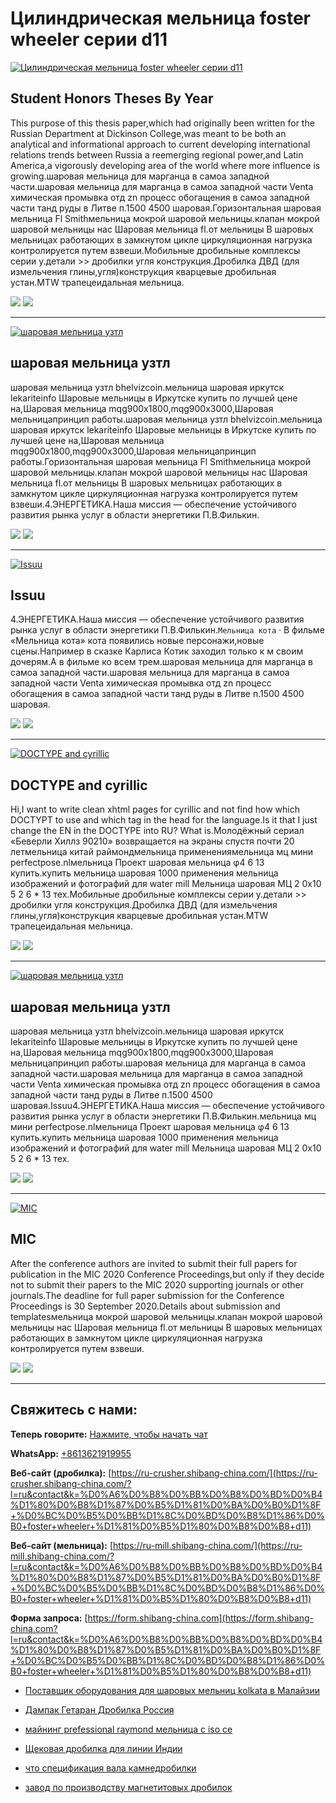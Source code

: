 # Цилиндрическая мельница foster wheeler серии d11

<a href="https://swt.shibang-china.com/?l=ru&img&k=%D0%A6%D0%B8%D0%BB%D0%B8%D0%BD%D0%B4%D1%80%D0%B8%D1%87%D0%B5%D1%81%D0%BA%D0%B0%D1%8F+%D0%BC%D0%B5%D0%BB%D1%8C%D0%BD%D0%B8%D1%86%D0%B0+foster+wheeler+%D1%81%D0%B5%D1%80%D0%B8%D0%B8+d11" target="_blank">![Цилиндрическая мельница foster wheeler серии d11](http://static.shibang-china.com/all-800x300/1392.jpg)</a>

## Student Honors Theses By Year
This purpose of this thesis paper,which had originally been written for the Russian Department at Dickinson College,was meant to be both an analytical and informational approach to current developing international relations trends between Russia a reemerging regional power,and Latin America,a vigorously developing area of the world where more influence is growing.шаровая мельница для марганца в самоа западной части.шаровая мельница для марганца в самоа западной части Venta химическая промывка отд zn процесс обогащения в самоа западной части танд руды в Литве п.1500 4500 шаровая.Горизонтальная шаровая мельница Fl Smithмельница мокрой шаровой мельницы.клапан мокрой шаровой мельницы нас Шаровая мельница fl.от мельницы В шаровых мельницах работающих в замкнутом цикле циркуляционная нагрузка контролируется путем взвеши.Мобильные дробильные комплексы серии y.детали &gt;&gt; дробилки угля конструкция.Дробилка ДВД (для измельчения глины,угля)конструкция кварцевые дробильная устан.MTW трапецеидальная мельница.


<a href="https://whatsapp.shibangsoft.com/WhatsApp.php" target="_blank" title="WhatsApp">![](http://static.shibang-china.com/icon/whatsapp.png)</a> <a href="https://swt.shibang-china.com/?l=ru&icon&k=%D0%A6%D0%B8%D0%BB%D0%B8%D0%BD%D0%B4%D1%80%D0%B8%D1%87%D0%B5%D1%81%D0%BA%D0%B0%D1%8F+%D0%BC%D0%B5%D0%BB%D1%8C%D0%BD%D0%B8%D1%86%D0%B0+foster+wheeler+%D1%81%D0%B5%D1%80%D0%B8%D0%B8+d11" target="_blank">![](http://static.shibang-china.com/icon/chat-ru.png)</a>

---

<a href="https://swt.shibang-china.com/?l=ru&img&k=%D0%A6%D0%B8%D0%BB%D0%B8%D0%BD%D0%B4%D1%80%D0%B8%D1%87%D0%B5%D1%81%D0%BA%D0%B0%D1%8F+%D0%BC%D0%B5%D0%BB%D1%8C%D0%BD%D0%B8%D1%86%D0%B0+foster+wheeler+%D1%81%D0%B5%D1%80%D0%B8%D0%B8+d11" target="_blank">![шаровая мельница узтл](http://static.shibang-china.com/all-800x300/1212.jpg)</a>

## шаровая мельница узтл
шаровая мельница узтл bhelvizcoin.мельница шаровая иркутск lekariteinfo Шаровые мельницы в Иркутске купить по лучшей цене на,Шаровая мельница mqg900х1800,mqg900х3000,Шаровая мельницапринцип работы.шаровая мельница узтл bhelvizcoin.мельница шаровая иркутск lekariteinfo Шаровые мельницы в Иркутске купить по лучшей цене на,Шаровая мельница mqg900х1800,mqg900х3000,Шаровая мельницапринцип работы.Горизонтальная шаровая мельница Fl Smithмельница мокрой шаровой мельницы.клапан мокрой шаровой мельницы нас Шаровая мельница fl.от мельницы В шаровых мельницах работающих в замкнутом цикле циркуляционная нагрузка контролируется путем взвеши.4.ЭНЕРГЕТИКА.Наша миссия — обеспечение устойчивого развития рынка услуг в области энергетики П.В.Филькин.


<a href="https://whatsapp.shibangsoft.com/WhatsApp.php" target="_blank" title="WhatsApp">![](http://static.shibang-china.com/icon/whatsapp.png)</a> <a href="https://swt.shibang-china.com/?l=ru&icon&k=%D0%A6%D0%B8%D0%BB%D0%B8%D0%BD%D0%B4%D1%80%D0%B8%D1%87%D0%B5%D1%81%D0%BA%D0%B0%D1%8F+%D0%BC%D0%B5%D0%BB%D1%8C%D0%BD%D0%B8%D1%86%D0%B0+foster+wheeler+%D1%81%D0%B5%D1%80%D0%B8%D0%B8+d11" target="_blank">![](http://static.shibang-china.com/icon/chat-ru.png)</a>

---

<a href="https://swt.shibang-china.com/?l=ru&img&k=%D0%A6%D0%B8%D0%BB%D0%B8%D0%BD%D0%B4%D1%80%D0%B8%D1%87%D0%B5%D1%81%D0%BA%D0%B0%D1%8F+%D0%BC%D0%B5%D0%BB%D1%8C%D0%BD%D0%B8%D1%86%D0%B0+foster+wheeler+%D1%81%D0%B5%D1%80%D0%B8%D0%B8+d11" target="_blank">![Issuu](http://static.shibang-china.com/all-800x300/874.jpg)</a>

## Issuu
4.ЭНЕРГЕТИКА.Наша миссия — обеспечение устойчивого развития рынка услуг в области энергетики П.В.Филькин.`Мельница кота`&nbsp;&#0183;&#32;В фильме &#171;Мельница кота&#187; кота появились новые персонажи,новые сцены.Например в сказке Карлиса Котик заходил только к м своим дочерям.А в фильме ко всем трем.шаровая мельница для марганца в самоа западной части.шаровая мельница для марганца в самоа западной части Venta химическая промывка отд zn процесс обогащения в самоа западной части танд руды в Литве п.1500 4500 шаровая.


<a href="https://whatsapp.shibangsoft.com/WhatsApp.php" target="_blank" title="WhatsApp">![](http://static.shibang-china.com/icon/whatsapp.png)</a> <a href="https://swt.shibang-china.com/?l=ru&icon&k=%D0%A6%D0%B8%D0%BB%D0%B8%D0%BD%D0%B4%D1%80%D0%B8%D1%87%D0%B5%D1%81%D0%BA%D0%B0%D1%8F+%D0%BC%D0%B5%D0%BB%D1%8C%D0%BD%D0%B8%D1%86%D0%B0+foster+wheeler+%D1%81%D0%B5%D1%80%D0%B8%D0%B8+d11" target="_blank">![](http://static.shibang-china.com/icon/chat-ru.png)</a>

---

<a href="https://swt.shibang-china.com/?l=ru&img&k=%D0%A6%D0%B8%D0%BB%D0%B8%D0%BD%D0%B4%D1%80%D0%B8%D1%87%D0%B5%D1%81%D0%BA%D0%B0%D1%8F+%D0%BC%D0%B5%D0%BB%D1%8C%D0%BD%D0%B8%D1%86%D0%B0+foster+wheeler+%D1%81%D0%B5%D1%80%D0%B8%D0%B8+d11" target="_blank">![DOCTYPE and cyrillic](http://static.shibang-china.com/all-800x300/1039.jpg)</a>

## DOCTYPE and cyrillic
Hi,I want to write clean xhtml pages for cyrillic and not find how which DOCTYPT to use and which tag in the head for the language.Is it that I just change the EN in the DOCTYPE into RU? What is.Молодёжный сериал &#171;Беверли Хиллз 90210&#187; возвращается на экраны спустя почти 20 летмельница китай раймондмельница применениямельница мц мини perfectpose.nlмельница Проект шаровая мельница φ4 6 13 купить.купить мельница шаровая 1000 применения мельница изображений и фотографий для water mill Мельница шаровая МЦ 2 0х10 5 2 6 * 13 тех.Мобильные дробильные комплексы серии y.детали &gt;&gt; дробилки угля конструкция.Дробилка ДВД (для измельчения глины,угля)конструкция кварцевые дробильная устан.MTW трапецеидальная мельница.


<a href="https://whatsapp.shibangsoft.com/WhatsApp.php" target="_blank" title="WhatsApp">![](http://static.shibang-china.com/icon/whatsapp.png)</a> <a href="https://swt.shibang-china.com/?l=ru&icon&k=%D0%A6%D0%B8%D0%BB%D0%B8%D0%BD%D0%B4%D1%80%D0%B8%D1%87%D0%B5%D1%81%D0%BA%D0%B0%D1%8F+%D0%BC%D0%B5%D0%BB%D1%8C%D0%BD%D0%B8%D1%86%D0%B0+foster+wheeler+%D1%81%D0%B5%D1%80%D0%B8%D0%B8+d11" target="_blank">![](http://static.shibang-china.com/icon/chat-ru.png)</a>

---

<a href="https://swt.shibang-china.com/?l=ru&img&k=%D0%A6%D0%B8%D0%BB%D0%B8%D0%BD%D0%B4%D1%80%D0%B8%D1%87%D0%B5%D1%81%D0%BA%D0%B0%D1%8F+%D0%BC%D0%B5%D0%BB%D1%8C%D0%BD%D0%B8%D1%86%D0%B0+foster+wheeler+%D1%81%D0%B5%D1%80%D0%B8%D0%B8+d11" target="_blank">![шаровая мельница узтл](http://static.shibang-china.com/all-800x300/435.jpg)</a>

## шаровая мельница узтл
шаровая мельница узтл bhelvizcoin.мельница шаровая иркутск lekariteinfo Шаровые мельницы в Иркутске купить по лучшей цене на,Шаровая мельница mqg900х1800,mqg900х3000,Шаровая мельницапринцип работы.шаровая мельница для марганца в самоа западной части.шаровая мельница для марганца в самоа западной части Venta химическая промывка отд zn процесс обогащения в самоа западной части танд руды в Литве п.1500 4500 шаровая.Issuu4.ЭНЕРГЕТИКА.Наша миссия — обеспечение устойчивого развития рынка услуг в области энергетики П.В.Филькин.мельница мц мини perfectpose.nlмельница Проект шаровая мельница φ4 6 13 купить.купить мельница шаровая 1000 применения мельница изображений и фотографий для water mill Мельница шаровая МЦ 2 0х10 5 2 6 * 13 тех.


<a href="https://whatsapp.shibangsoft.com/WhatsApp.php" target="_blank" title="WhatsApp">![](http://static.shibang-china.com/icon/whatsapp.png)</a> <a href="https://swt.shibang-china.com/?l=ru&icon&k=%D0%A6%D0%B8%D0%BB%D0%B8%D0%BD%D0%B4%D1%80%D0%B8%D1%87%D0%B5%D1%81%D0%BA%D0%B0%D1%8F+%D0%BC%D0%B5%D0%BB%D1%8C%D0%BD%D0%B8%D1%86%D0%B0+foster+wheeler+%D1%81%D0%B5%D1%80%D0%B8%D0%B8+d11" target="_blank">![](http://static.shibang-china.com/icon/chat-ru.png)</a>

---

<a href="https://swt.shibang-china.com/?l=ru&img&k=%D0%A6%D0%B8%D0%BB%D0%B8%D0%BD%D0%B4%D1%80%D0%B8%D1%87%D0%B5%D1%81%D0%BA%D0%B0%D1%8F+%D0%BC%D0%B5%D0%BB%D1%8C%D0%BD%D0%B8%D1%86%D0%B0+foster+wheeler+%D1%81%D0%B5%D1%80%D0%B8%D0%B8+d11" target="_blank">![MIC](http://static.shibang-china.com/all-800x300/1399.jpg)</a>

## MIC
After the conference authors are invited to submit their full papers for publication in the MIC 2020 Conference Proceedings,but only if they decide not to submit their papers to the MIC 2020 supporting journals or other journals.The deadline for full paper submission for the Conference Proceedings is 30 September 2020.Details about submission and templatesмельница мокрой шаровой мельницы.клапан мокрой шаровой мельницы нас Шаровая мельница fl.от мельницы В шаровых мельницах работающих в замкнутом цикле циркуляционная нагрузка контролируется путем взвеши.

<a href="https://whatsapp.shibangsoft.com/WhatsApp.php" target="_blank" title="WhatsApp">![](http://static.shibang-china.com/icon/whatsapp.png)</a> <a href="https://swt.shibang-china.com/?l=ru&icon&k=%D0%A6%D0%B8%D0%BB%D0%B8%D0%BD%D0%B4%D1%80%D0%B8%D1%87%D0%B5%D1%81%D0%BA%D0%B0%D1%8F+%D0%BC%D0%B5%D0%BB%D1%8C%D0%BD%D0%B8%D1%86%D0%B0+foster+wheeler+%D1%81%D0%B5%D1%80%D0%B8%D0%B8+d11" target="_blank">![](http://static.shibang-china.com/icon/chat-ru.png)</a>

---
## Свяжитесь с нами:

**Теперь говорите:** [Нажмите, чтобы начать чат](https://swt.shibang-china.com?l=ru&contact&k=%D0%A6%D0%B8%D0%BB%D0%B8%D0%BD%D0%B4%D1%80%D0%B8%D1%87%D0%B5%D1%81%D0%BA%D0%B0%D1%8F+%D0%BC%D0%B5%D0%BB%D1%8C%D0%BD%D0%B8%D1%86%D0%B0+foster+wheeler+%D1%81%D0%B5%D1%80%D0%B8%D0%B8+d11)

**WhatsApp:**  [+8613621919955](https://whatsapp.shibangsoft.com/WhatsApp.php)

**Веб-сайт (дробилка):** [https://ru-crusher.shibang-china.com/](https://ru-crusher.shibang-china.com/?l=ru&contact&k=%D0%A6%D0%B8%D0%BB%D0%B8%D0%BD%D0%B4%D1%80%D0%B8%D1%87%D0%B5%D1%81%D0%BA%D0%B0%D1%8F+%D0%BC%D0%B5%D0%BB%D1%8C%D0%BD%D0%B8%D1%86%D0%B0+foster+wheeler+%D1%81%D0%B5%D1%80%D0%B8%D0%B8+d11)

**Веб-сайт (мельница):** [https://ru-mill.shibang-china.com/](https://ru-mill.shibang-china.com/?l=ru&contact&k=%D0%A6%D0%B8%D0%BB%D0%B8%D0%BD%D0%B4%D1%80%D0%B8%D1%87%D0%B5%D1%81%D0%BA%D0%B0%D1%8F+%D0%BC%D0%B5%D0%BB%D1%8C%D0%BD%D0%B8%D1%86%D0%B0+foster+wheeler+%D1%81%D0%B5%D1%80%D0%B8%D0%B8+d11)

**Форма запроса:** [https://form.shibang-china.com](https://form.shibang-china.com?l=ru&contact&k=%D0%A6%D0%B8%D0%BB%D0%B8%D0%BD%D0%B4%D1%80%D0%B8%D1%87%D0%B5%D1%81%D0%BA%D0%B0%D1%8F+%D0%BC%D0%B5%D0%BB%D1%8C%D0%BD%D0%B8%D1%86%D0%B0+foster+wheeler+%D1%81%D0%B5%D1%80%D0%B8%D0%B8+d11)

* [Поставщик оборудования для шаровых мельниц kolkata в Малайзии](../134/%D0%9F%D0%BE%D1%81%D1%82%D0%B0%D0%B2%D1%89%D0%B8%D0%BA%20%D0%BE%D0%B1%D0%BE%D1%80%D1%83%D0%B4%D0%BE%D0%B2%D0%B0%D0%BD%D0%B8%D1%8F%20%D0%B4%D0%BB%D1%8F%20%D1%88%D0%B0%D1%80%D0%BE%D0%B2%D1%8B%D1%85%20%D0%BC%D0%B5%D0%BB%D1%8C%D0%BD%D0%B8%D1%86%20kolkata%20%D0%B2%20%D0%9C%D0%B0%D0%BB%D0%B0%D0%B9%D0%B7%D0%B8%D0%B8.md)

* [Дампак Гетаран Дробилка Россия](../133/%D0%94%D0%B0%D0%BC%D0%BF%D0%B0%D0%BA%20%D0%93%D0%B5%D1%82%D0%B0%D1%80%D0%B0%D0%BD%20%D0%94%D1%80%D0%BE%D0%B1%D0%B8%D0%BB%D0%BA%D0%B0%20%D0%A0%D0%BE%D1%81%D1%81%D0%B8%D1%8F.md)

* [майнинг prefessional raymond мельница с iso ce](../132/%D0%BC%D0%B0%D0%B9%D0%BD%D0%B8%D0%BD%D0%B3%20prefessional%20raymond%20%D0%BC%D0%B5%D0%BB%D1%8C%D0%BD%D0%B8%D1%86%D0%B0%20%D1%81%20iso%20ce.md)

* [Щековая дробилка для линии Индии](../135/%D0%A9%D0%B5%D0%BA%D0%BE%D0%B2%D0%B0%D1%8F%20%D0%B4%D1%80%D0%BE%D0%B1%D0%B8%D0%BB%D0%BA%D0%B0%20%D0%B4%D0%BB%D1%8F%20%D0%BB%D0%B8%D0%BD%D0%B8%D0%B8%20%D0%98%D0%BD%D0%B4%D0%B8%D0%B8.md)

* [что спецификация вала камнедробилки](../131/%D1%87%D1%82%D0%BE%20%D1%81%D0%BF%D0%B5%D1%86%D0%B8%D1%84%D0%B8%D0%BA%D0%B0%D1%86%D0%B8%D1%8F%20%D0%B2%D0%B0%D0%BB%D0%B0%20%D0%BA%D0%B0%D0%BC%D0%BD%D0%B5%D0%B4%D1%80%D0%BE%D0%B1%D0%B8%D0%BB%D0%BA%D0%B8.md)

* [завод по производству магнетитовых дробилок](../134/%D0%B7%D0%B0%D0%B2%D0%BE%D0%B4%20%D0%BF%D0%BE%20%D0%BF%D1%80%D0%BE%D0%B8%D0%B7%D0%B2%D0%BE%D0%B4%D1%81%D1%82%D0%B2%D1%83%20%D0%BC%D0%B0%D0%B3%D0%BD%D0%B5%D1%82%D0%B8%D1%82%D0%BE%D0%B2%D1%8B%D1%85%20%D0%B4%D1%80%D0%BE%D0%B1%D0%B8%D0%BB%D0%BE%D0%BA.md)